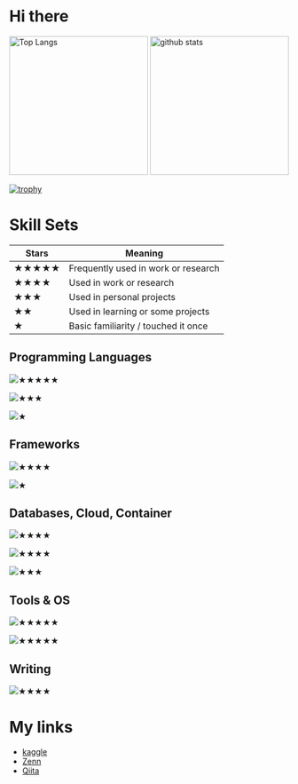 # Hi there
<p align="left"> 
  <img alt="Top Langs" height="250px" src="https://github-readme-stats-pi-ruddy-58.vercel.app/api/top-langs/?username=satabie&theme=tokyonight&count_private=true&hide=Jupyter%20Notebook,PureBasic,JavaScript,JetBrains%20MPS" />
  <img alt="github stats" height="250px" src="https://github-readme-stats.vercel.app/api?username=satabie&theme=onedark&show_icons=ture" />
</p>

[![trophy](https://github-profile-trophy.vercel.app/?username=satabie&theme=onedark&column=8&row=1)](https://github.com/ryo-ma/github-profile-trophy)

# Skill Sets

| Stars | Meaning |
|-------|---------|
| ★★★★★ | Frequently used in work or research |
| ★★★★  | Used in work or research |
| ★★★   | Used in personal projects |
| ★★    | Used in learning or some projects |
| ★     | Basic familiarity / touched it once |

## Programming Languages
<img src="https://skillicons.dev/icons?i=python" />★★★★★

<img src="https://skillicons.dev/icons?i=c,cpp" />★★★

<img src="https://skillicons.dev/icons?i=html,css,js" />★

## Frameworks
<img src="https://skillicons.dev/icons?i=sklearn,pytorch,tensorflow" />★★★★

<img src="https://skillicons.dev/icons?i=react" />★

## Databases, Cloud, Container
<img src="https://skillicons.dev/icons?i=mysql,postgresql" />★★★★

<img src="https://skillicons.dev/icons?i=aws,gcp" />★★★★

<img src="https://skillicons.dev/icons?i=docker" />★★★

## Tools & OS
<img src="https://skillicons.dev/icons?i=linux,neovim,git" />★★★★★

<img src="https://skillicons.dev/icons?i=githubactions" />★★★★★

## Writing
<img src="https://skillicons.dev/icons?i=latex" />★★★★

# My links

- [kaggle](https://www.kaggle.com/shoseisan)
- [Zenn](https://zenn.dev/shoseisan)
- [Qiita](https://qiita.com/satabie)

